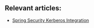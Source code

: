 ## Relevant articles:

- [Spring Security Kerberos Integration](https://www.baeldung.com/spring-security-kerberos-integration)
